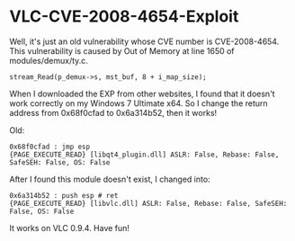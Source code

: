 # VLC-CVE-2008-4654-Exploit
Well, it's just an old vulnerability whose CVE number is CVE-2008-4654. This vulnerability is caused by Out of Memory at line 1650 of modules/demux/ty.c.
```
stream_Read(p_demux->s, mst_buf, 8 + i_map_size);
```
When I downloaded the EXP from other websites, I found that it doesn't work correctly on my Windows 7 Ultimate x64. So I change the return address from 0x68f0cfad to 0x6a314b52, then it works!

Old:
```
0x68f0cfad : jmp esp 
{PAGE_EXECUTE_READ} [libqt4_plugin.dll] ASLR: False, Rebase: False, SafeSEH: False, OS: False
```

After I found this module doesn't exist, I changed into:
```
0x6a314b52 : push esp # ret
{PAGE_EXECUTE_READ} [libvlc.dll] ASLR: False, Rebase: False, SafeSEH: False, OS: False
```

It works on VLC 0.9.4. Have fun!
